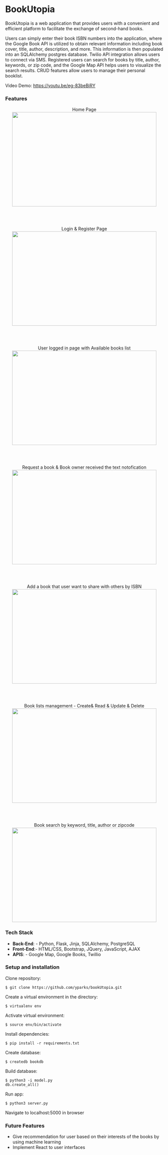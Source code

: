 # BookUtopia
BookUtopia is a web application that provides users with a convenient and efficient platform to facilitate the exchange of second-hand books.

Users can simply enter their book ISBN numbers into the application, where the Google Book API is utilized to obtain relevant information including book cover, title, author, description, and more.  This information is then populated into an SQLAlchemy postgres database. Twilio API integration allows users to connect via SMS.  Registered users can search for books by title, author, keywords, or zip code, and the Google Map API helps users to visualize the search results. CRUD features allow users to manage their personal booklist.

Video Demo: https://youtu.be/eg-83beBiRY

###  Features

<p align="center">
  Home Page
  <br>
  <img width="460" height="300" src="https://media.giphy.com/media/SUFTlmyxli2G1tDoXI/giphy.gif">
</p>
 <br>
 <br>
<p align="center">
  Login & Register Page
  <br>
  <img width="460" height="300" src="https://media.giphy.com/media/IcuP5130xlemtvIMaN/giphy.gif">
</p>
<br>
 <br>
<p align="center">
  User logged in page with Available books list
  <br>
  <img width="460" height="300" src="https://media.giphy.com/media/U8epY7ODcq6Z8R9UlO/giphy.gif">
</p>
<br>
 <br>
<p align="center">
  Request a book & Book owner received the text notofication
  <br>
  <img width="460" height="300" src="https://media.giphy.com/media/W6QIH8piwJbcwMRPoU/giphy.gif">
</p>

<br>
 <br>
<p align="center">
  Add a book that user want to share with others by ISBN 
  <br>
  <img width="460" height="300" src="https://media.giphy.com/media/fUwvxkWPBeH3kCQqME/giphy.gif">
</p>

<br>
 <br>
<p align="center">
  Book lists management - Create& Read & Update & Delete
  <br>
  <img width="460" height="300" src="https://media.giphy.com/media/UQ6KjDEb0pX3RSeW07/giphy.gif">
</p>

<br>
 <br>
<p align="center">
  Book search by keyword, title, author or zipcode
  <br>
  <img width="460" height="300" src="https://media.giphy.com/media/LMcY86GSJRi0UBWsnV/giphy.gif">
</p>

### Tech Stack
* **Back-End**: - Python, Flask, Jinja, SQLAlchemy, PostgreSQL
* **Front-End**:- HTML/CSS, Bootstrap, JQuery, JavaScript, AJAX
* **APIS**: - Google Map, Google Books, Twillio


### Setup and installation
Clone repository:
```
$ git clone https://github.com/yparks/bookUtopia.git
```

Create a virtual environment in the directory:
```
$ virtualenv env
```
Activate virtual environment:
```
$ source env/bin/activate
```
Install dependencies:
```
$ pip install -r requirements.txt 
```
Create database:
```
$ createdb bookdb
```
Build database:
```
$ python3 -i model.py
db.create_all() 
```
Run app:
```
$ python3 server.py 
```
Navigate to localhost:5000 in browser

### Future Features
* Give recommendation for user based on their interests of the books by using machine learning 
* Implement React to user interfaces
